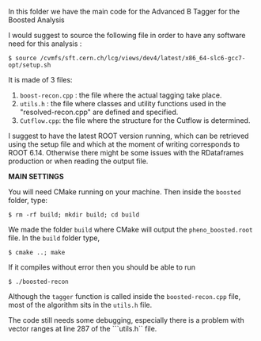 In this folder we have the main code for the Advanced B Tagger for the Boosted Analysis

I would suggest to source the following file in order to have any software need for this analysis :

```$ source /cvmfs/sft.cern.ch/lcg/views/dev4/latest/x86_64-slc6-gcc7-opt/setup.sh```

It is made of 3 files:
1) ```boost-recon.cpp``` : the file where the actual tagging take place.
2) ```utils.h``` : the file where classes and utility functions used in the "resolved-recon.cpp" are defined and specified.
3) ```Cutflow.cpp```: the file where the structure for the Cutflow is determined.


I suggest to have the latest ROOT version running, which can be retrieved using the setup file and which at the moment of writing corresponds to ROOT 6.14. Otherwise there might be some issues  with the RDataframes production or when reading the output file.

**MAIN SETTINGS**

You will need CMake running on your machine. Then inside the ```boosted``` folder, type:

```
$ rm -rf build; mkdir build; cd build
```

We made the folder ```build``` where CMake will output the ```pheno_boosted.root``` file. 
In the ```build``` folder type,
```
$ cmake ..; make
```

If it compiles without error then you should be able to run

```
$ ./boosted-recon
```

Although the ```tagger``` function is called inside the ```boosted-recon.cpp``` file, most of the algorithm sits in the ```utils.h``` file.


The code still needs some debugging, especially there is a problem with vector ranges at line 287 of the ```utils.h`` file.
